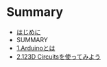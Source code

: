 # Summary

* [はじめに](README.md)
* SUMMARY
* [1.Arduinoとは](chapter1.md)
* [2.123D Circuitsを使ってみよう](chapter2.md)

